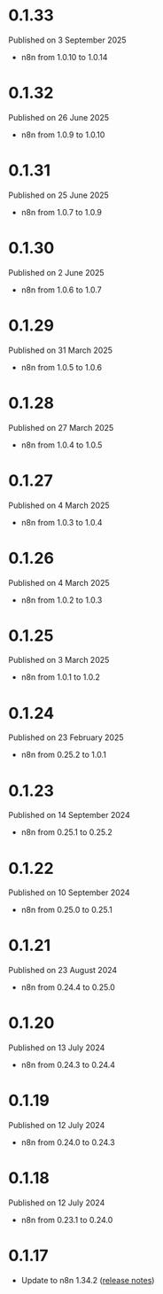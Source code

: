 # 0.1.33

Published on 3 September 2025

- n8n from 1.0.10 to 1.0.14

# 0.1.32

Published on 26 June 2025

- n8n from 1.0.9 to 1.0.10

# 0.1.31

Published on 25 June 2025

- n8n from 1.0.7 to 1.0.9

# 0.1.30

Published on 2 June 2025

- n8n from 1.0.6 to 1.0.7

# 0.1.29

Published on 31 March 2025

- n8n from 1.0.5 to 1.0.6

# 0.1.28

Published on 27 March 2025

- n8n from 1.0.4 to 1.0.5

# 0.1.27

Published on 4 March 2025

- n8n from 1.0.3 to 1.0.4

# 0.1.26

Published on 4 March 2025

- n8n from 1.0.2 to 1.0.3

# 0.1.25

Published on 3 March 2025

- n8n from 1.0.1 to 1.0.2

# 0.1.24

Published on 23 February 2025

- n8n from 0.25.2 to 1.0.1

# 0.1.23

Published on 14 September 2024

- n8n from 0.25.1 to 0.25.2

# 0.1.22

Published on 10 September 2024

- n8n from 0.25.0 to 0.25.1

# 0.1.21

Published on 23 August 2024

- n8n from 0.24.4 to 0.25.0

# 0.1.20

Published on 13 July 2024

- n8n from 0.24.3 to 0.24.4

# 0.1.19

Published on 12 July 2024

- n8n from 0.24.0 to 0.24.3

# 0.1.18

Published on 12 July 2024

- n8n from 0.23.1 to 0.24.0

# 0.1.17

- Update to n8n 1.34.2 ([release notes](https://docs.n8n.io/release-notes/#n8n1342))